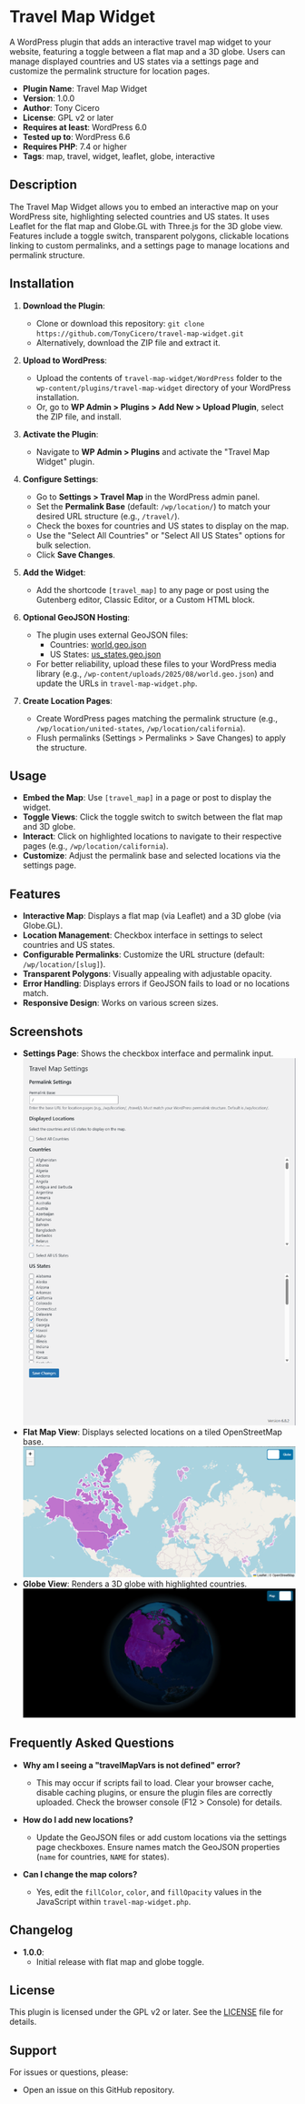 # Travel Map Widget

A WordPress plugin that adds an interactive travel map widget to your website, featuring a toggle between a flat map and a 3D globe. Users can manage displayed countries and US states via a settings page and customize the permalink structure for location pages.

- **Plugin Name**: Travel Map Widget
- **Version**: 1.0.0
- **Author**: Tony Cicero
- **License**: GPL v2 or later
- **Requires at least**: WordPress 6.0
- **Tested up to**: WordPress 6.6
- **Requires PHP**: 7.4 or higher
- **Tags**: map, travel, widget, leaflet, globe, interactive

## Description

The Travel Map Widget allows you to embed an interactive map on your WordPress site, highlighting selected countries and US states. It uses Leaflet for the flat map and Globe.GL with Three.js for the 3D globe view. Features include a toggle switch, transparent polygons, clickable locations linking to custom permalinks, and a settings page to manage locations and permalink structure.

## Installation

1. **Download the Plugin**:
   - Clone or download this repository: `git clone https://github.com/TonyCicero/travel-map-widget.git`
   - Alternatively, download the ZIP file and extract it.

2. **Upload to WordPress**:
   - Upload the contents of `travel-map-widget/WordPress` folder to the `wp-content/plugins/travel-map-widget` directory of your WordPress installation.
   - Or, go to **WP Admin > Plugins > Add New > Upload Plugin**, select the ZIP file, and install.

3. **Activate the Plugin**:
   - Navigate to **WP Admin > Plugins** and activate the "Travel Map Widget" plugin.

4. **Configure Settings**:
   - Go to **Settings > Travel Map** in the WordPress admin panel.
   - Set the **Permalink Base** (default: `/wp/location/`) to match your desired URL structure (e.g., `/travel/`).
   - Check the boxes for countries and US states to display on the map.
   - Use the "Select All Countries" or "Select All US States" options for bulk selection.
   - Click **Save Changes**.

5. **Add the Widget**:
   - Add the shortcode `[travel_map]` to any page or post using the Gutenberg editor, Classic Editor, or a Custom HTML block.

6. **Optional GeoJSON Hosting**:
   - The plugin uses external GeoJSON files:
     - Countries: [world.geo.json](https://raw.githubusercontent.com/TonyCicero/Travel-Map-Widget/refs/heads/main/world.geo.json)
     - US States: [us_states.geo.json](https://raw.githubusercontent.com/Travel-Map-Widget/refs/heads/main/us_states.geo.json)
   - For better reliability, upload these files to your WordPress media library (e.g., `/wp-content/uploads/2025/08/world.geo.json`) and update the URLs in `travel-map-widget.php`.

7. **Create Location Pages**:
   - Create WordPress pages matching the permalink structure (e.g., `/wp/location/united-states`, `/wp/location/california`).
   - Flush permalinks (Settings > Permalinks > Save Changes) to apply the structure.

## Usage

- **Embed the Map**: Use `[travel_map]` in a page or post to display the widget.
- **Toggle Views**: Click the toggle switch to switch between the flat map and 3D globe.
- **Interact**: Click on highlighted locations to navigate to their respective pages (e.g., `/wp/location/california`).
- **Customize**: Adjust the permalink base and selected locations via the settings page.

## Features

- **Interactive Map**: Displays a flat map (via Leaflet) and a 3D globe (via Globe.GL).
- **Location Management**: Checkbox interface in settings to select countries and US states.
- **Configurable Permalinks**: Customize the URL structure (default: `/wp/location/[slug]`).
- **Transparent Polygons**: Visually appealing with adjustable opacity.
- **Error Handling**: Displays errors if GeoJSON fails to load or no locations match.
- **Responsive Design**: Works on various screen sizes.

## Screenshots

- **Settings Page**: Shows the checkbox interface and permalink input.
  ![Settings Page](assets/settings-page.png)
- **Flat Map View**: Displays selected locations on a tiled OpenStreetMap base.
  ![Flat_Map](assets/flat.png)
- **Globe View**: Renders a 3D globe with highlighted countries.
  ![Globe](assets/globe.png)


## Frequently Asked Questions

- **Why am I seeing a "travelMapVars is not defined" error?**
  - This may occur if scripts fail to load. Clear your browser cache, disable caching plugins, or ensure the plugin files are correctly uploaded. Check the browser console (F12 > Console) for details.

- **How do I add new locations?**
  - Update the GeoJSON files or add custom locations via the settings page checkboxes. Ensure names match the GeoJSON properties (`name` for countries, `NAME` for states).

- **Can I change the map colors?**
  - Yes, edit the `fillColor`, `color`, and `fillOpacity` values in the JavaScript within `travel-map-widget.php`.

## Changelog

- **1.0.0**:
  - Initial release with flat map and globe toggle.


## License

This plugin is licensed under the GPL v2 or later. See the [LICENSE](LICENSE) file for details.

## Support

For issues or questions, please:
- Open an issue on this GitHub repository.
